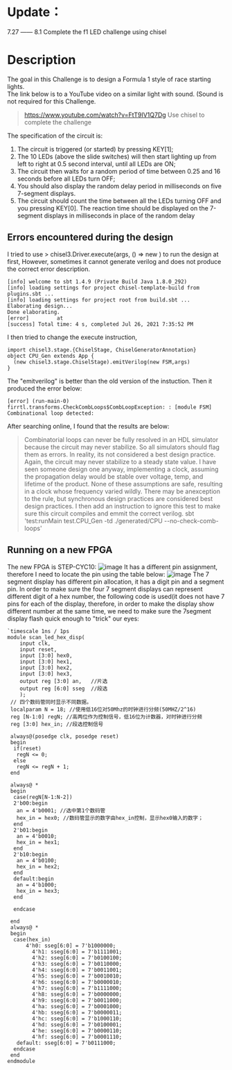# Update：
7.27 —— 8.1 Complete the f1 LED challenge using chisel
# Description
The goal in this Challenge is to design a Formula 1 style of race starting lights.  
The link below is to a YouTube video on a similar light with sound. (Sound is not required for this Challenge.  
> https://www.youtube.com/watch?v=FtT9IV1Q7Dg
Use chisel to complete the challenge
     
The specification of the circuit is:  
1. The circuit is triggered (or started) by pressing KEY[1];  
2. The 10 LEDs (above the slide switches) will then start lighting up from left to right at 0.5 second interval, until all LEDs are ON;  
3. The circuit then waits for a random period of time between 0.25 and 16 seconds before all LEDs turn OFF;  
4. You should also display the random delay period in milliseconds on five 7-segment displays.
5. The circuit should count the time between all the LEDs turning OFF and you pressing KEY[0]. The reaction time should be displayed on the 7-segment displays in milliseconds in place of the random delay   
## Errors encountered during the design
I tried to use >  chisel3.Driver.execute(args, () => new ) to run the design at first, However, sometimes it cannot generate verilog and does not produce the correct error description.
``` 
[info] welcome to sbt 1.4.9 (Private Build Java 1.8.0_292)
[info] loading settings for project chisel-template-build from plugins.sbt ...
[info] loading settings for project root from build.sbt ...
Elaborating design...
Done elaborating.
[error]         at 
[success] Total time: 4 s, completed Jul 26, 2021 7:35:52 PM 
```
I then tried to change the execute instruction, 
```
import chisel3.stage.{ChiselStage, ChiselGeneratorAnnotation}
object CPU_Gen extends App {
  (new chisel3.stage.ChiselStage).emitVerilog(new FSM,args)
}
``` 
The "emitverilog" is better than the old version of the instuction. Then it produced the error below:
```
[error] (run-main-0) firrtl.transforms.CheckCombLoops$CombLoopException: : [module FSM] Combinational loop detected:
```
After searching online, I found that the results are below:
> Combinatorial loops can never be fully resolved in an HDL simulator because the circuit may never stabilize. So all simulators should flag them as errors. In reality, its not considered a best design practice. Again, the circuit may never stabilize to a steady state value. I have seen someone design one anyway, implementing a clock, assuming the propagation delay would be stable over voltage, temp, and lifetime of the product. None of these assumptions are safe, resulting in a clock whose frequency varied wildly. There may be anexception to the rule, but synchronous design practices are considered best design practices.
I then add an instruction to ignore this test to make sure this circuit compiles and emmit the correct verilog.
> sbt 'test:runMain test.CPU_Gen -td ./generated/CPU --no-check-comb-loops'

## Running on a new FPGA
The new FPGA is STEP-CYC10:
![image](https://user-images.githubusercontent.com/59866887/128619895-24151c0a-f2c8-47d0-a158-cb1a7c4828f0.png)
It has a different pin assignment, therefore I need to locate the pin using the table below:
![image](https://user-images.githubusercontent.com/59866887/128619929-ee8a7338-f50d-4289-8308-eec31d217f48.png)
The 7 segment display has different pin allocation, it has a digit pin and a segment pin. In order to make sure the four 7 segment displays can represent different digit of a hex number, the following code is used(it does not have 7 pins for each of the display, therefore, in order to make the display show different number at the same time, we need to make sure the 7segment display flash quick enough to "trick" our eyes:
```
`timescale 1ns / 1ps 
module scan_led_hex_disp(
    input clk,
    input reset,
    input [3:0] hex0,
    input [3:0] hex1,
    input [3:0] hex2,
    input [3:0] hex3,
    output reg [3:0] an,   //片选
    output reg [6:0] sseg  //段选
    );
 // 四个数码管同时显示不同数据。
 localparam N = 18; //使用低16位对50Mhz的时钟进行分频(50MHZ/2^16)
 reg [N-1:0] regN; //高两位作为控制信号，低16位为计数器，对时钟进行分频
 reg [3:0] hex_in; //段选控制信号
 
 always@(posedge clk, posedge reset)
 begin
  if(reset)
   regN <= 0;
  else
   regN <= regN + 1;
 end
 
 always@ *
 begin
  case(regN[N-1:N-2])
  2'b00:begin
   an = 4'b0001; //选中第1个数码管
   hex_in = hex0; //数码管显示的数字由hex_in控制，显示hex0输入的数字；
  end
  2'b01:begin
   an = 4'b0010; 
   hex_in = hex1;
  end
  2'b10:begin
   an = 4'b0100;
   hex_in = hex2;
  end
  default:begin
   an = 4'b1000;
   hex_in = hex3;
  end
  
  endcase
 
 end
 always@ *
 begin
  case(hex_in)
      4'h0: sseg[6:0] = 7'b1000000;
		4'h1: sseg[6:0] = 7'b1111001;
		4'h2: sseg[6:0] = 7'b0100100;
		4'h3: sseg[6:0] = 7'b0110000;
		4'h4: sseg[6:0] = 7'b0011001;
		4'h5: sseg[6:0] = 7'b0010010;
		4'h6: sseg[6:0] = 7'b0000010;
		4'h7: sseg[6:0] = 7'b1111000;
		4'h8: sseg[6:0] = 7'b0000000;
		4'h9: sseg[6:0] = 7'b0011000;
		4'ha: sseg[6:0] = 7'b0001000;
		4'hb: sseg[6:0] = 7'b0000011;
		4'hc: sseg[6:0] = 7'b1000110;
		4'hd: sseg[6:0] = 7'b0100001;
		4'he: sseg[6:0] = 7'b0000110;
		4'hf: sseg[6:0] = 7'b0001110;
   default: sseg[6:0] = 7'b0111000;
  endcase
 end
endmodule
```





